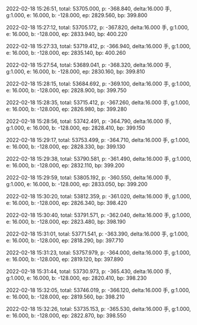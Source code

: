 2022-02-18 15:26:51, total: 53705.000, p: -368.840, delta:16.000 手, g:1.000, e: 16.000, b: -128.000, ep: 2829.560, bp: 399.800

2022-02-18 15:27:12, total: 53705.172, p: -367.820, delta:16.000 手, g:1.000, e: 16.000, b: -128.000, ep: 2833.940, bp: 400.220

2022-02-18 15:27:33, total: 53719.412, p: -366.940, delta:16.000 手, g:1.000, e: 16.000, b: -128.000, ep: 2835.140, bp: 400.260

2022-02-18 15:27:54, total: 53689.041, p: -368.320, delta:16.000 手, g:1.000, e: 16.000, b: -128.000, ep: 2830.160, bp: 399.810

2022-02-18 15:28:15, total: 53684.692, p: -369.100, delta:16.000 手, g:1.000, e: 16.000, b: -128.000, ep: 2828.900, bp: 399.750

2022-02-18 15:28:35, total: 53715.412, p: -367.260, delta:16.000 手, g:1.000, e: 16.000, b: -128.000, ep: 2826.980, bp: 399.280

2022-02-18 15:28:56, total: 53742.491, p: -364.790, delta:16.000 手, g:1.000, e: 16.000, b: -128.000, ep: 2828.410, bp: 399.150

2022-02-18 15:29:17, total: 53753.499, p: -364.710, delta:16.000 手, g:1.000, e: 16.000, b: -128.000, ep: 2828.330, bp: 399.130

2022-02-18 15:29:38, total: 53790.581, p: -361.490, delta:16.000 手, g:1.000, e: 16.000, b: -128.000, ep: 2832.110, bp: 399.200

2022-02-18 15:29:59, total: 53805.192, p: -360.550, delta:16.000 手, g:1.000, e: 16.000, b: -128.000, ep: 2833.050, bp: 399.200

2022-02-18 15:30:20, total: 53812.359, p: -361.020, delta:16.000 手, g:1.000, e: 16.000, b: -128.000, ep: 2826.340, bp: 398.420

2022-02-18 15:30:40, total: 53791.571, p: -362.040, delta:16.000 手, g:1.000, e: 16.000, b: -128.000, ep: 2823.480, bp: 398.190

2022-02-18 15:31:01, total: 53771.541, p: -363.390, delta:16.000 手, g:1.000, e: 16.000, b: -128.000, ep: 2818.290, bp: 397.710

2022-02-18 15:31:23, total: 53757.979, p: -364.000, delta:16.000 手, g:1.000, e: 16.000, b: -128.000, ep: 2819.120, bp: 397.890

2022-02-18 15:31:44, total: 53730.973, p: -365.430, delta:16.000 手, g:1.000, e: 16.000, b: -128.000, ep: 2820.410, bp: 398.230

2022-02-18 15:32:05, total: 53746.019, p: -366.120, delta:16.000 手, g:1.000, e: 16.000, b: -128.000, ep: 2819.560, bp: 398.210

2022-02-18 15:32:26, total: 53735.153, p: -365.530, delta:16.000 手, g:1.000, e: 16.000, b: -128.000, ep: 2822.870, bp: 398.550
